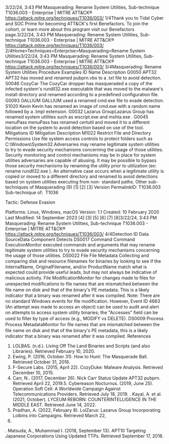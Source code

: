 3/22/24, 3:43 PM Masquerading: Rename System Utilities, Sub-technique T1036.003 - Enterprise | MITRE ATT&CK®
https://attack.mitre.org/techniques/T1036/003/ 1/4Thank you to Tidal Cyber and SOC Prime for becoming ATT&CK's ﬁrst Benefactors. To join the cohort, or learn more about this program visit our
Benefactors page.3/22/24, 3:43 PM Masquerading: Rename System Utilities, Sub-technique T1036.003 - Enterprise | MITRE ATT&CK®
https://attack.mitre.org/techniques/T1036/003/ 2/4Home>Techniques>Enterprise>Masquerading>Rename System Utilities3/22/24, 3:43 PM Masquerading: Rename System Utilities, Sub-technique T1036.003 - Enterprise | MITRE ATT&CK®
https://attack.mitre.org/techniques/T1036/003/ 3/4Masquerading: Rename System Utilities
Procedure Examples
ID Name Description
G0050 APT32 APT32 has moved and renamed pubprn.vbs to a .txt ﬁle to avoid detection.
S0046 CozyCar The CozyCar dropper has masqueraded a copy of the infected system's rundll32.exe executable that was
moved to the malware's install directory and renamed according to a predeﬁned conﬁguration ﬁle.
G0093 GALLIUM GALLIUM used a renamed cmd.exe ﬁle to evade detection.
S1020 Kevin Kevin has renamed an image of cmd.exe with a random name followed by a .tmpl extension.
G0032 Lazarus
GroupLazarus Group has renamed system utilities such as wscript.exe and mshta.exe .
G0045 menuPass menuPass has renamed certutil and moved it to a different location on the system to avoid detection based
on use of the tool.
Mitigations
ID Mitigation Description
M1022 Restrict File and Directory Permissions Use ﬁle system access controls to protect folders such as C:\Windows\System32.Adversaries may rename legitimate system utilities to try to evade security mechanisms concerning the usage of those utilities. Security
monitoring and control mechanisms may be in place for system utilities adversaries are capable of abusing. It may be possible to bypass
those security mechanisms by renaming the utility prior to utilization (ex: rename rundll32.exe ). An alternative case occurs when a
legitimate utility is copied or moved to a different directory and renamed to avoid detections based on system utilities executing from non-
standard paths. Other sub-techniques of Masquerading (9)
[1]
[2]
[3]
Version PermalinkID: T1036.003
Sub-technique of:  T1036

Tactic: Defense Evasion

Platforms: Linux, Windows, macOS
Version: 1.1
Created: 10 February 2020
Last Modiﬁed: 14 September 2023
[4]
[3]
[5]
[6]
[7]
[8]3/22/24, 3:43 PM Masquerading: Rename System Utilities, Sub-technique T1036.003 - Enterprise | MITRE ATT&CK®
https://attack.mitre.org/techniques/T1036/003/ 4/4Detection
ID Data SourceData Component Detects
DS0017 Command Command
ExecutionMonitor executed commands and arguments that may rename legitimate system utilities to
try to evade security mechanisms concerning the usage of those utilities.
DS0022 File File Metadata Collecting and comparing disk and resource ﬁlenames for binaries by looking to see if the
InternalName, OriginalFilename, and/or ProductName match what is expected could provide
useful leads, but may not always be indicative of malicious activity.
File
ModiﬁcationMonitor for changes made to ﬁles for unexpected modiﬁcations to ﬁle names that are
mismatched between the ﬁle name on disk and that of the binary's PE metadata. This is a
likely indicator that a binary was renamed after it was compiled.
Note: There are no standard Windows events for ﬁle modiﬁcation. However, Event ID 4663
(An attempt was made to access an object) can be used to audit and alert on attempts to
access system utility binaries; the "Accesses" ﬁeld can be used to ﬁlter by type of access (e.g.,
MODIFY vs DELETE).
DS0009 Process Process
MetadataMonitor for ﬁle names that are mismatched between the ﬁle name on disk and that of the
binary's PE metadata, this is a likely indicator that a binary was renamed after it was
compiled.
References
1. LOLBAS. (n.d.). Living Off The Land Binaries and Scripts (and
also Libraries). Retrieved February 10, 2020.
2. Ewing, P. (2016, October 31). How to Hunt: The Masquerade
Ball. Retrieved October 31, 2016.
3. F-Secure Labs. (2015, April 22). CozyDuke: Malware Analysis.
Retrieved December 10, 2015.
4. Carr, N.. (2017, December 26). Nick Carr Status Update APT32
pubprn. Retrieved April 22, 2019.5. Cybereason Nocturnus. (2019, June 25). Operation Soft Cell: A
Worldwide Campaign Against Telecommunications Providers.
Retrieved July 18, 2019.
. Kayal, A. et al. (2021, October). LYCEUM REBORN:
COUNTERINTELLIGENCE IN THE MIDDLE EAST. Retrieved
June 14, 2022.
7. Pradhan, A. (2022, February 8). LolZarus: Lazarus Group
Incorporating Lolbins into Campaigns. Retrieved March 22,
2022.
. Matsuda, A., Muhammad I. (2018, September 13). APT10
Targeting Japanese Corporations Using Updated TTPs.
Retrieved September 17, 2018.